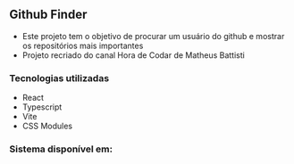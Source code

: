 ## Github Finder
- Este projeto tem o objetivo de procurar um usuário do github e mostrar os repositórios mais importantes
- Projeto recriado do canal Hora de Codar de Matheus Battisti

### Tecnologias utilizadas
- React
- Typescript
- Vite
- CSS Modules
  
### Sistema disponível em:
